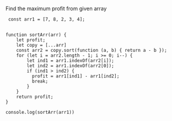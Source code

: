 Find the maximum profit from given array

     const arr1 = [7, 8, 2, 3, 4];


    function sortArr(arr) {
        let profit;
        let copy = [...arr]
        const arr2 = copy.sort(function (a, b) { return a - b });
        for (let i = arr2.length - 1; i >= 0; i--) {
            let ind1 = arr1.indexOf(arr2[i]);
            let ind2 = arr1.indexOf(arr2[0]);
            if (ind1 > ind2) {
              profit = arr1[ind1] - arr1[ind2];
              break;
            }
        }
        return profit;
    }

    console.log(sortArr(arr1))

